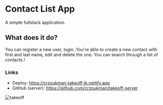 # Contact List App

A simple fullstack application. 

## What does it do?

You can register a new user, login. You're able to create a new contact with first and last name, edit and delete the one. You can search through a list of contacts.!

### Links

- Deploy: https://crzoukman-takeoff-lk.netlify.app
- GitHub (server): https://github.com/crzoukman/takeoff-server

![takeoff](https://user-images.githubusercontent.com/79852094/180011009-3f74bb9d-892f-419d-858a-84052c235715.png)
